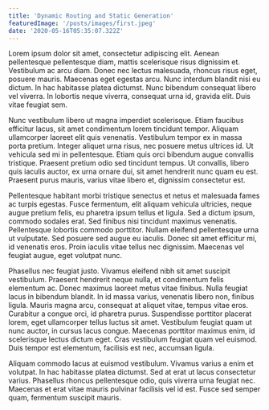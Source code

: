 ```yaml
---
title: 'Dynamic Routing and Static Generation'
featuredImage: '/posts/images/first.jpeg'
date: '2020-05-16T05:35:07.322Z'
---
```


Lorem ipsum dolor sit amet, consectetur adipiscing elit. Aenean pellentesque pellentesque diam, mattis scelerisque risus dignissim et. Vestibulum ac arcu diam. Donec nec lectus malesuada, rhoncus risus eget, posuere mauris. Maecenas eget egestas arcu. Nunc interdum blandit nisi eu dictum. In hac habitasse platea dictumst. Nunc bibendum consequat libero vel viverra. In lobortis neque viverra, consequat urna id, gravida elit. Duis vitae feugiat sem.

Nunc vestibulum libero ut magna imperdiet scelerisque. Etiam faucibus efficitur lacus, sit amet condimentum lorem tincidunt tempor. Aliquam ullamcorper laoreet elit quis venenatis. Vestibulum tempor ex in massa porta pretium. Integer aliquet urna risus, nec posuere metus ultrices id. Ut vehicula sed mi in pellentesque. Etiam quis orci bibendum augue convallis tristique. Praesent pretium odio sed tincidunt tempus. Ut convallis, libero quis iaculis auctor, ex urna ornare dui, sit amet hendrerit nunc quam eu est. Praesent purus mauris, varius vitae libero et, dignissim consectetur est.

Pellentesque habitant morbi tristique senectus et netus et malesuada fames ac turpis egestas. Fusce fermentum, elit aliquam vehicula ultricies, neque augue pretium felis, eu pharetra ipsum tellus et ligula. Sed a dictum ipsum, commodo sodales erat. Sed finibus nisi tincidunt maximus venenatis. Pellentesque lobortis commodo porttitor. Nullam eleifend pellentesque urna ut vulputate. Sed posuere sed augue eu iaculis. Donec sit amet efficitur mi, id venenatis eros. Proin iaculis vitae tellus nec dignissim. Maecenas vel feugiat augue, eget volutpat nunc.

Phasellus nec feugiat justo. Vivamus eleifend nibh sit amet suscipit vestibulum. Praesent hendrerit neque nulla, et condimentum felis elementum ac. Donec maximus laoreet metus vitae finibus. Nulla feugiat lacus in bibendum blandit. In id massa varius, venenatis libero non, finibus ligula. Mauris magna arcu, consequat at aliquet vitae, tempus vitae eros. Curabitur a congue orci, id pharetra purus. Suspendisse porttitor placerat lorem, eget ullamcorper tellus luctus sit amet. Vestibulum feugiat quam ut nunc auctor, in cursus lacus congue. Maecenas porttitor maximus enim, id scelerisque lectus dictum eget. Cras vestibulum feugiat quam vel euismod. Duis tempor est elementum, facilisis est nec, accumsan ligula.

Aliquam commodo lacus at euismod vestibulum. Vivamus varius a enim et volutpat. In hac habitasse platea dictumst. Sed at erat ut lacus consectetur varius. Phasellus rhoncus pellentesque odio, quis viverra urna feugiat nec. Maecenas et erat vitae mauris pulvinar facilisis vel id est. Fusce sed semper quam, fermentum suscipit mauris.
